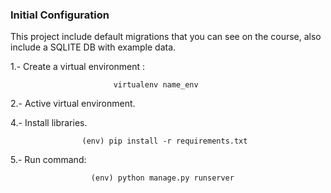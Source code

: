 
### Initial Configuration

This project include default migrations that you can see on the course, also include a SQLITE DB with example data.

1.- Create a virtual environment :

                           virtualenv name_env

2.- Active virtual environment.

4.- Install libraries.

                    (env) pip install -r requirements.txt 

5.- Run command:

                      (env) python manage.py runserver 
